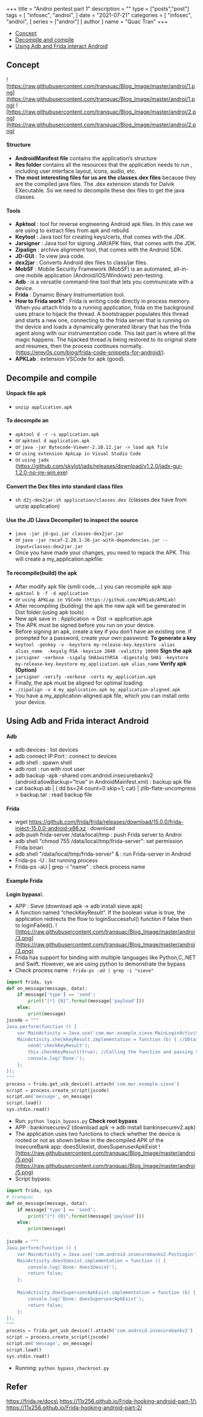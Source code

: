 +++
title = "Androi pentest part 1"
description = ""
type = ["posts","post"]
tags = [
    "infosec",
    "androi",
]
date = "2021-07-21"
categories = [
    "infosec",
    "androi",
]
series = ["androi"]
[ author ]
  name = "Quac Tran"
+++
* [Concept](#concept)
* [Decompile and compile](#decompile-and-compile)
* [Using Adb and Frida interact Android](#using-adb-and-frida-interact-android)
## Concept
![https://raw.githubusercontent.com/tranquac/Blog_Image/master/androi/1.png](https://raw.githubusercontent.com/tranquac/Blog_Image/master/androi/1.png)
![https://raw.githubusercontent.com/tranquac/Blog_Image/master/androi/2.png](https://raw.githubusercontent.com/tranquac/Blog_Image/master/androi/2.png)
#### Structure
- **AndroidManifest file** contains the application’s structure
- **Res folder** contains all the resources that the application needs to run , including user interface layout, icons, audio, etc.
- **The most interesting files for us are the classes.dex files** because they are the compiled java files. The .dex extension stands for Dalvik EXecutable. So we need to decompile these dex files to get the java classes.
#### Tools
- **Apktool** : tool for reverse engineering Android apk files. In this case we are using to extract files from apk and rebuild.
- **Keytool** : Java tool for creating keys/certs, that comes with the JDK.
- **Jarsigner** : Java tool for signing JAR/APK files, that comes with the JDK.
- **Zipalign** : archive alignment tool, that comes with the Android SDK.
- **JD-GUI** : To view java code.
- **dex2jar** : Converts Android dex files to class/jar files.
- **MobSF** : Mobile Security Framework (MobSF) is an automated, all-in-one mobile application (Android/iOS/Windows) pen-testing.
- **Adb** : is a versatile command-line tool that lets you communicate with a device.
- **Frida** : Dynamic Binary Instrumentation tool.
- **How to Frida work?** : Frida is writing code directly in process memory. When you attach frida to a running application, frida on the background uses ptrace to hijack the thread. A bootstrapper populates this thread and starts a new one, connecting to the frida server that is running on the device and loads a dynamically generated library that has the frida agent along with our instrumentation code. This last part is where all the magic happens. The hijacked thread is being restored to its original state and resumes, then the process continues normally. (https://erev0s.com/blog/frida-code-snippets-for-android/).
- **APKLab** : extension VSCode for apk (good).
## Decompile and compile
#### Unpack file apk
- `unzip application.apk`
#### To decompile an
- `apktool d -r -s application.apk`
- or `apktool d application.apk`
- or `java -jar Bytecode-Viewer-2.10.12.jar -> load apk file`
- or `using extension ApkLap in Visual Studio Code`
- or `using jadx` (https://github.com/skylot/jadx/releases/download/v1.2.0/jadx-gui-1.2.0-no-jre-win.exe)
#### Convert the Dex files into standard class files
- `sh d2j-dex2jar.sh application/classes.dex `(classes.dex have from unzip application)
#### Use the JD (Java Decompiler) to inspect the source
- `java -jar jd-gui.jar classes-dex2jar.jar`
- or `java -jar recaf-2.20.1-J8-jar-with-dependencies.jar --input=classes-dex2jar.jar`
- Once you have made your changes, you need to repack the APK. This will create a my_application.apkfile:
#### To recompile(build) the apk
- After modify apk file (smili code,...) you can recompile apk app
- `apktool b -f -d application`
- or `using APKLap in VSCode (https://github.com/APKLab/APKLab)`
- After recompiling (building) the apk the new apk will be generated in Dist folder.(using apk tools)
- New apk save in : Application -> Dist ->  application.apk
- The APK must be signed before you run on your device.
- Before signing an apk, create a key if you don’t have an existing one. If prompted for a password, create your own password.
**To generate a key**
- `keytool -genkey -v -keystore my-release-key.keystore -alias alias_name  -keyalg RSA -keysize 2048 -validity 10000`
**Sign the apk**
- `jarsigner -verbose -sigalg SHA1withRSA -digestalg SHA1 -keystore my-release-key.keystore my_application.apk alias_name`
**Verify apk (Option)**
- `jarsigner -verify -verbose -certs my_application.apk`
- Finally, the apk must be aligned for optimal loading:
- `./zipalign -v 4 my_application.apk my_application-aligned.apk`
- You have a my_application-aligned.apk file, which you can install onto your device.
## Using Adb and Frida interact Android
#### Adb
- adb devices : list devices
- adb connect IP:Port : connect to devices
- adb shell : spawn shell
- adb root : run with root user
- adb backup -apk -shared com.android.insecurebankv2 (android:allowBackup="true" in AndroidMainfest.xml) : backup apk file
- cat backup.ab | ( dd bs=24 count=0 skip=1; cat) | zlib-flate-uncompress > backup.tar : read backup file
#### Frida
- wget https://github.com/frida/frida/releases/download/15.0.0/frida-inject-15.0.0-android-x86.xz : download
- adb push frida-server /data/local/tmp : push Frida server to Androi
- adb shell "chmod 755 /data/local/tmp/frida-server": set permission Frida binari
- adb shell "/data/local/tmp/frida-server" & : run Frida-server in Android
- Frida-ps -U : list running process
- Frida-ps -aU | grep -i "name" : check process name
#### Example Frida
**Login bypass**\
- APP : Sieve (download apk -> adb install sieve.apk)
- A function named “checkKeyResult”. If the boolean value is true, the application redirects the flow to loginSuccessful() function if false then to loginFailed(). 
![https://raw.githubusercontent.com/tranquac/Blog_Image/master/androi/3.png](https://raw.githubusercontent.com/tranquac/Blog_Image/master/androi/3.png)
- Frida has support for binding with multiple languages like Python,C,.NET and Swift. However, we are using python to demonstrate the bypass
- Check process name : `frida-ps -aU | grep -i "sieve"`
```python
import frida, sys
def on_message(message, data):
    if message['type'] == 'send':
        print("[*] {0}".format(message['payload']))
    else:
        print(message)
jscode = """
Java.perform(function () {
    var MainActivity = Java.use('com.mwr.example.sieve.MainLoginActivity'); //Obtain referrence of the Activity currently running
    MainActivity.checkKeyResult.implementation = function (b) { //Obtain reference of the function whcih needs to be called
        send('checkKeyResult');
        this.checkKeyResult(true); //Calling the function and passing the boolean parameter as true
        console.log('Done:');
    };
});
"""
process = frida.get_usb_device().attach('com.mwr.example.sieve')
script = process.create_script(jscode)
script.on('message', on_message)
script.load()
sys.stdin.read()
```
- Run: `python login_bypass.py`
**Check root bypass**
- APP : bankinsecurev2 (download apk -> adb install bankinsecurev2.apk)
- The application uses two functions to check whether the device is rooted or not as shown below in the decompiled APK of the InsecureBank app: doesSUexist, doesSuperuserApkExist
![https://raw.githubusercontent.com/tranquac/Blog_Image/master/androi/5.png](https://raw.githubusercontent.com/tranquac/Blog_Image/master/androi/5.png)
- Script bypass:
```python
import frida, sys
# tranquac
def on_message(message, data):
    if message['type'] == 'send':
        print("[*] {0}".format(message['payload']))
    else:
        print(message)

jscode = """
Java.perform(function () {
    var MainActivity = Java.use('com.android.insecurebankv2.PostLogin');
    MainActivity.doesSUexist.implementation = function () {
        console.log('Done: doesSUexist');
		return false;
    };
	
	MainActivity.doesSuperuserApkExist.implementation = function (b) {
        console.log('Done: doesSuperuserApkExist');
		return false;
    };
});
"""
process = frida.get_usb_device().attach('com.android.insecurebankv2')
script = process.create_script(jscode)
script.on('message', on_message)
script.load()
sys.stdin.read()
```
- Running: `python bypass_checkroot.py`
## Refer 
https://frida.re/docs\
https://11x256.github.io/Frida-hooking-android-part-1/\
https://11x256.github.io/Frida-hooking-android-part-2/
<!-- https://notsosecure.com/pentesting-android-apps-using-frida/ (good) -->


